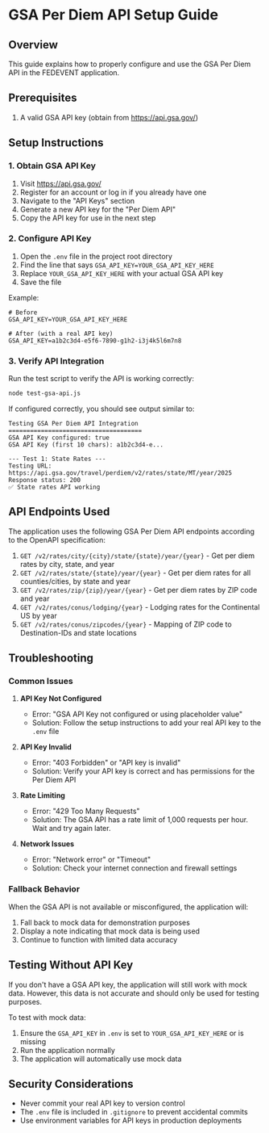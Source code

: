 # GSA Per Diem API Setup Guide

## Overview
This guide explains how to properly configure and use the GSA Per Diem API in the FEDEVENT application.

## Prerequisites
1. A valid GSA API key (obtain from https://api.gsa.gov/)

## Setup Instructions

### 1. Obtain GSA API Key
1. Visit https://api.gsa.gov/
2. Register for an account or log in if you already have one
3. Navigate to the "API Keys" section
4. Generate a new API key for the "Per Diem API"
5. Copy the API key for use in the next step

### 2. Configure API Key
1. Open the `.env` file in the project root directory
2. Find the line that says `GSA_API_KEY=YOUR_GSA_API_KEY_HERE`
3. Replace `YOUR_GSA_API_KEY_HERE` with your actual GSA API key
4. Save the file

Example:
```env
# Before
GSA_API_KEY=YOUR_GSA_API_KEY_HERE

# After (with a real API key)
GSA_API_KEY=a1b2c3d4-e5f6-7890-g1h2-i3j4k5l6m7n8
```

### 3. Verify API Integration
Run the test script to verify the API is working correctly:

```bash
node test-gsa-api.js
```

If configured correctly, you should see output similar to:
```
Testing GSA Per Diem API Integration
=====================================
GSA API Key configured: true
GSA API Key (first 10 chars): a1b2c3d4-e...

--- Test 1: State Rates ---
Testing URL: https://api.gsa.gov/travel/perdiem/v2/rates/state/MT/year/2025
Response status: 200
✅ State rates API working
```

## API Endpoints Used

The application uses the following GSA Per Diem API endpoints according to the OpenAPI specification:

1. `GET /v2/rates/city/{city}/state/{state}/year/{year}` - Get per diem rates by city, state, and year
2. `GET /v2/rates/state/{state}/year/{year}` - Get per diem rates for all counties/cities, by state and year
3. `GET /v2/rates/zip/{zip}/year/{year}` - Get per diem rates by ZIP code and year
4. `GET /v2/rates/conus/lodging/{year}` - Lodging rates for the Continental US by year
5. `GET /v2/rates/conus/zipcodes/{year}` - Mapping of ZIP code to Destination-IDs and state locations

## Troubleshooting

### Common Issues

1. **API Key Not Configured**
   - Error: "GSA API Key not configured or using placeholder value"
   - Solution: Follow the setup instructions to add your real API key to the `.env` file

2. **API Key Invalid**
   - Error: "403 Forbidden" or "API key is invalid"
   - Solution: Verify your API key is correct and has permissions for the Per Diem API

3. **Rate Limiting**
   - Error: "429 Too Many Requests"
   - Solution: The GSA API has a rate limit of 1,000 requests per hour. Wait and try again later.

4. **Network Issues**
   - Error: "Network error" or "Timeout"
   - Solution: Check your internet connection and firewall settings

### Fallback Behavior
When the GSA API is not available or misconfigured, the application will:
1. Fall back to mock data for demonstration purposes
2. Display a note indicating that mock data is being used
3. Continue to function with limited data accuracy

## Testing Without API Key
If you don't have a GSA API key, the application will still work with mock data. However, this data is not accurate and should only be used for testing purposes.

To test with mock data:
1. Ensure the `GSA_API_KEY` in `.env` is set to `YOUR_GSA_API_KEY_HERE` or is missing
2. Run the application normally
3. The application will automatically use mock data

## Security Considerations
- Never commit your real API key to version control
- The `.env` file is included in `.gitignore` to prevent accidental commits
- Use environment variables for API keys in production deployments